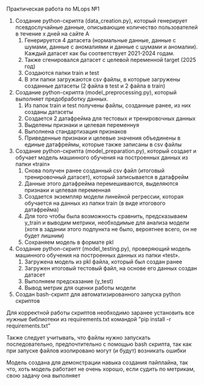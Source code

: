 Практическая работа по MLops №1

1. Создание python-скрипта (data_creation.py), который генерирует псевдослучайные данные, описывающие количество пользователей в течение x дней на сайте А
    1. Генерируется 4 датасета (нормальные данные, данные с шумами, данные с аномалиями и данные с шумами и аномалии). Каждый датасет как бы соответствует 2021-2024 годам.
    2. Также сгенировался датасет с целевой переменной target (2025 год)
    3. Cоздаются папки train и test
    4. В эти папки загружаются csv файлы, в которые загружены созданные датасеты (2 файла в test и 2 файла в train)
2. Создание python-скрипта (model_preprocessing.py), который выполняет предобработку данных.
    1. Из папок train и  test получены файлы, созданные ранее, из них созданы датасеты
    2. Создается 2 датафрейма для тестовых и тренировочных данных
    3. Выделены признаки и целевая переменнуя
    4. Выполнена стандартизация признаков
    5. Приведенные признаки и целевые значения объединены в единые датафреймы, которые также записаны в csv файлы
3. Создание python-скрипта (model_preparation.py), который создает и обучает модель машинного обучения на построенных данных из папки «train»
    1. Снова получен ранее созданный csv файл (итоговый тренировочный датасет), который записывается в датафрейм
    2. Данные этого датафрейма перемешиваются, выделяются признаки и целевая переменная
    3. Создается экземпляр модели линейной регрессии, которая обучается на данных из папки train (в виде итогового датафрейма)
    4. Для того чтобы была возможность сравнить, предсказываем y_train и выводим метрики, необходимые для анализа модели (хотя в задании этого подпункта не было, вероятнее всего, он не будет лишним)
    5. Сохраняем модель в формате pkl
4. Создание python-скрипт (model_testing.py), проверяющий модель машинного обучения на построенных данных из папки «test».
    1. Загружена модель из pkl файла, который был создан ранее
    2. Загружен итоговый тестовый файл, на основе его данных создан датасет
    3. Выполняем предсказание (y_test)
    4. Вывод метрик для оценки работы модели 
5. Создан bash-скрипт для автоматизированного запуска python скриптов

Для корректной работы скриптов необходимо заранее установить все нужные библиотеки из requirements.txt командой 
"pip install -r requirements.txt"

Также следует учитывать, что файлы нужно запускать последовательно, предпочтительно с помощью bash скрипта, так как при запуске файлов изолировано могут (и будут) возникать ошибки

Модель создана для демонстрации навыка создания пайплайна, так что, хоть модель работает не очень хорошо, если судить по метрикам, свою задачу она выполняет
